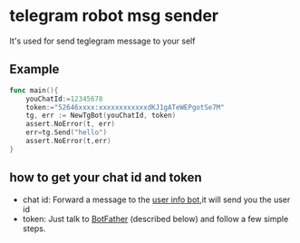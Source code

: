 # telegram robot msg sender

It's used for send teglegram message to your self 


## Example 
``` go
func main(){
    youChatId:=12345678
    token:="52646xxxx:xxxxxxxxxxxxdKJ1gATeWEPgotSe7M"
    tg, err := NewTgBot(youChatId, token)
	assert.NoError(t, err)
	err=tg.Send("hello")
	assert.NoError(t,err)
}
```
## how to get your chat id and token

- chat id: Forward a message to the [user info bot](https://t.me/userinfobot),it will send you the user id
- token:  Just talk to [BotFather](https://t.me/BotFather) (described below) and follow a few simple steps.
